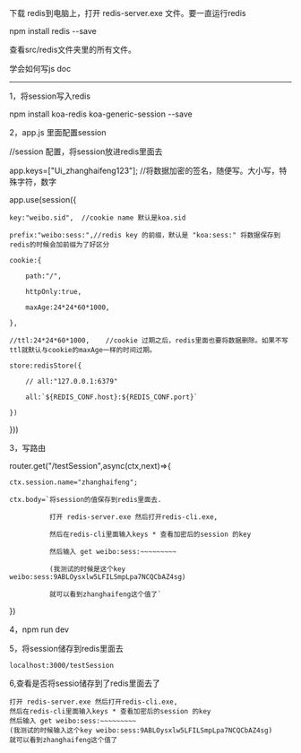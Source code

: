 下载 redis到电脑上，打开 redis-server.exe 文件。要一直运行redis


npm install redis --save


查看src/redis文件夹里的所有文件。

学会如何写js doc

--------------------------------------------
1，将session写入redis

npm install koa-redis koa-generic-session --save


2，app.js 里面配置session

//session 配置，将session放进redis里面去

app.keys=["Ui_zhanghaifeng123"];  //将数据加密的签名，随便写。大小写，特殊字符，数字

app.use(session({

    key:"weibo.sid",  //cookie name 默认是koa.sid
    
    prefix:"weibo:sess:",//redis key 的前缀，默认是 "koa:sess:" 将数据保存到redis的时候会加前缀为了好区分
    
    cookie:{
    
        path:"/",
        
        httpOnly:true,
        
        maxAge:24*24*60*1000,
        
    },
    
    //ttl:24*24*60*1000,    //cookie 过期之后，redis里面也要将数据删除。如果不写ttl就默认与cookie的maxAge一样的时间过期。
    
    store:redisStore({
    
        // all:"127.0.0.1:6379"
        
        all:`${REDIS_CONF.host}:${REDIS_CONF.port}`
        
    })
    
}))


3，写路由

router.get("/testSession",async(ctx,next)=>{

    ctx.session.name="zhanghaifeng";
    
    ctx.body=`将session的值保存到redis里面去.
    
              打开 redis-server.exe 然后打开redis-cli.exe,
             
              然后在redis-cli里面输入keys * 查看加密后的session 的key
              
              然后输入 get weibo:sess:~~~~~~~~~
              
              (我测试的时候是这个key weibo:sess:9ABLOysxlw5LFILSmpLpa7NCQCbAZ4sg) 
              
              就可以看到zhanghaifeng这个值了`
              
})


4，npm run dev

5，将session储存到redis里面去

    localhost:3000/testSession


6,查看是否将sessio储存到了redis里面去了

    打开 redis-server.exe 然后打开redis-cli.exe,
    然后在redis-cli里面输入keys * 查看加密后的session 的key
    然后输入 get weibo:sess:~~~~~~~~~
    (我测试的时候输入这个key weibo:sess:9ABLOysxlw5LFILSmpLpa7NCQCbAZ4sg) 
    就可以看到zhanghaifeng这个值了

